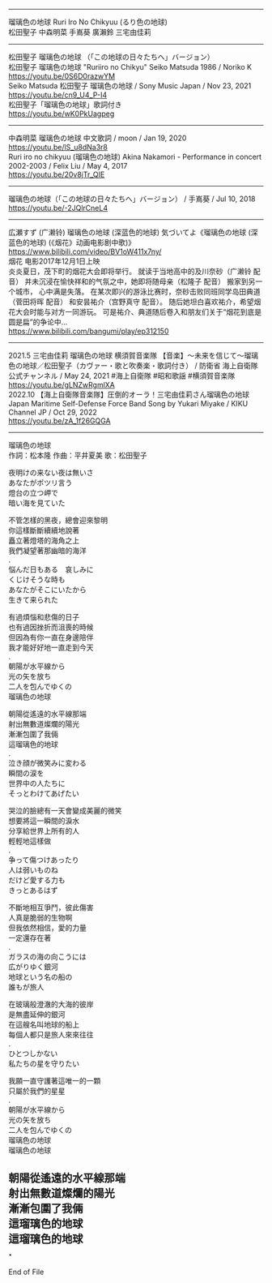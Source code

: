 ----  
瑠璃色の地球 Ruri Iro No Chikyuu (るり色の地球)   
松田聖子 中森明菜 手嶌葵 廣瀨鈴 三宅由佳莉  
  
----  
  
松田聖子 瑠璃色の地球 （「この地球の日々たちへ」バージョン）  
松田聖子 瑠璃色の地球 "Ruriiro no Chikyu" Seiko Matsuda 1986 / Noriko K  
https://youtu.be/0S6D0razwYM  
Seiko Matsuda 松田聖子 瑠璃色の地球 / Sony Music Japan / Nov 23, 2021  
https://youtu.be/cn9_U4_P-I4  
松田聖子「瑠璃色の地球」歌詞付き  
https://youtu.be/wK0PkUagpeg  
  
----  
  
中森明菜 瑠璃色の地球 中文歌詞 / moon /  Jan 19, 2020  
https://youtu.be/lS_u8dNa3r8  
Ruri iro no chikyuu (瑠璃色の地球) Akina Nakamori - Performance in concert 2002-2003 / Felix Liu / May 4, 2017  
https://youtu.be/20v8jTr_QIE  
  
----  
  
瑠璃色の地球（「この地球の日々たちへ」バージョン） / 手嶌葵 / Jul 10, 2018  
https://youtu.be/-2JQlrCneL4  
  
----  
  
広瀬すず (广濑铃) 瑠璃色の地球 (深蓝色的地球) 気づいてよ《瑠璃色の地球 (深蓝色的地球) (《烟花》动画电影剧中歌)》  
https://www.bilibili.com/video/BV1oW411x7ny/  
烟花  电影2017年12月1日上映  
炎炎夏日，茂下町的烟花大会即将举行。 就读于当地高中的及川奈砂（广濑铃 配音） 并未沉浸在愉快祥和的气氛之中，她即将随母亲（松隆子 配音） 搬家到另一个城市， 心中满是失落。 在某次即兴的游泳比赛时，奈砂击败同班同学岛田典道（菅田将晖 配音） 和安昙祐介（宫野真守 配音）。 随后她坦白喜欢祐介，希望烟花大会时能与对方一同游玩。 可是祐介、典道随后卷入和朋友们关于“烟花到底是圆是扁”的争论中...  
https://www.bilibili.com/bangumi/play/ep312150  
  
----  
  
2021.5 三宅由佳莉 瑠璃色の地球 横須賀音楽隊 【音楽】～未来を信じて～瑠璃色の地球／松田聖子（カヴァー・歌と吹奏楽・歌詞付き） / 防衛省 海上自衛隊 公式チャンネル / May 24, 2021  #海上自衛隊 #昭和歌謡 #横須賀音楽隊  
https://youtu.be/gLNZwRgmlXA  
2022.10 【海上自衛隊音楽隊】圧倒的オーラ！三宅由佳莉さん瑠璃色の地球 Japan Maritime Self-Defense Force Band Song by Yukari Miyake / KIKU Channel JP /  Oct 29, 2022  
https://youtu.be/zA_1f26GQGA  
  
  
----  
瑠璃色の地球  
作詞：松本隆 作曲：平井夏美 歌：松田聖子   
  
夜明けの来ない夜は無いさ  
あなたがポツリ言う  
燈台の立つ岬で  
暗い海を見ていた  
  
不管怎樣的黑夜，總會迎來黎明  
你這樣斷斷續續地說著  
矗立著燈塔的海角之上  
我們凝望著那幽暗的海洋  
.  
悩んだ日もある　哀しみに  
くじけそうな時も  
あなたがそこにいたから  
生きて来られた  
  
有過煩惱和悲傷的日子  
也有過因挫折而沮喪的時候  
但因為有你一直在身邊陪伴  
我才能好好地一直走到今天  
.  
朝陽が水平線から  
光の矢を放ち  
二人を包んでゆくの  
瑠璃色の地球  
  
朝陽從遙遠的水平線那端  
射出無數道燦爛的陽光  
漸漸包圍了我倆  
這瑠璃色的地球  
.  
泣き顔が微笑みに変わる  
瞬間の涙を  
世界中の人たちに  
そっとわけてあげたい  
  
哭泣的臉總有一天會變成美麗的微笑  
想要將這一瞬間的淚水  
分享給世界上所有的人  
輕輕地這樣做  
.  
争って傷つけあったり  
人は弱いものね  
だけど愛する力も  
きっとあるはず  
  
不斷地相互爭鬥，彼此傷害  
人真是脆弱的生物啊  
但我依然相信，愛的力量  
一定還存在著  
.  
ガラスの海の向こうには  
広がりゆく銀河  
地球という名の船の  
誰もが旅人  
  
在玻璃般澄澈的大海的彼岸  
是無盡延伸的銀河  
在這艘名叫地球的船上  
每個人都只是旅人來來往往  
.  
ひとつしかない  
私たちの星を守りたい  
  
我願一直守護著這唯一的一顆  
只屬於我們的星星  
.  
朝陽が水平線から  
光の矢を放ち  
二人を包んでゆくの  
瑠璃色の地球  
瑠璃色の地球  
  
朝陽從遙遠的水平線那端  
射出無數道燦爛的陽光  
漸漸包圍了我倆  
這瑠璃色的地球  
這瑠璃色的地球  
.  
----    
End of File

